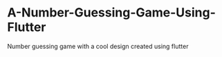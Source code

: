 # A-Number-Guessing-Game-Using-Flutter
  Number guessing game with a cool design created using flutter
